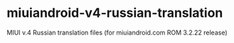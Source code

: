 miuiandroid-v4-russian-translation
==================================

MIUI v.4 Russian translation files (for miuiandroid.com ROM 3.2.22 release)